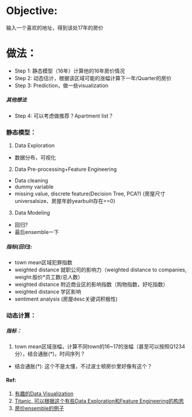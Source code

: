 # Objective:
输入一个喜欢的地址，得到该处17年的房价

# 做法：
- Step 1: 静态模型（16年）计算他的16年房价情况
- Step 2: 动态估计，根据该区域可能的涨幅计算下一年/Quarter的房价
- Step 3: Prediction，做一些visualization
##### 其他想法
- Step 4: 可以考虑做推荐？Apartment list？

### 静态模型：
1. Data Exploration
- 数据分布，可视化
2. Data Pre-processing+Feature Engineering 
- Data cleaning
- dummy variable
- missing value, discrete feature(Decision Tree, PCA?) (房屋尺寸universalsize、房屋年龄yearbuilt存在==0)
3. Data Modeling
- 回归?
- 最后ensemble一下
##### 指标(回归):
  - town mean区域犯罪指数
  - weighted distance 就职公司的影响力（weighted distance to companies, weight:股价*员工数/总人数）
  - weighted distance 附近商业区的影响指数（购物指数，好吃指数）
  - weighted distance 学区影响
  - sentiment analysis (房屋desc关键词积极性)

### 动态计算：
##### 指标：
1. town mean区域涨幅，计算不同town的16~17的涨幅（甚至可以按照Q1234分），结合通胀(*)，时间序列？
- 结合通胀(*): 这个不是太懂，不过波士顿房价里好像有这个？

#### Ref:
1. [有趣的Data Visualization](https://www.zhihu.com/question/21431316)
2. [Titanic, 可以根据这个有些Data Exploration和Feature Engineering的构思](https://blog.csdn.net/han_xiaoyang/article/details/49797143)
3. [房价ensemble的例子](https://www.kaggle.com/neviadomski/how-to-get-to-top-25-with-simple-model-sklearn)
